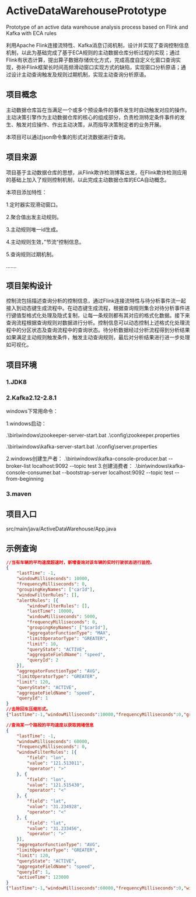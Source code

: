 # ActiveDataWarehousePrototype
Prototype of an active data warehouse analysis process based on Flink and Kafka with ECA rules

利用Apache Flink连接流特性、Kafka消息订阅机制，设计并实现了查询控制信息机制，以此为基础完成了基于ECA规则的主动数据仓库分析过程的实现；通过Flink有状态计算，提出算子数据存储优化方式，完成高度自定义化窗口查询实现，弥补Flink框架长时间高频滑动窗口实现方式的缺陷，实现窗口分析原语；通过设计主动查询触发及规则过期机制，实现主动查询分析原语。

## 项目概念

主动数据仓库旨在当满足一个或多个预设条件的事件发生时自动触发对应的操作。主动决策引擎作为主动数据仓库的核心的组成部分，负责检测特定条件事件的发生、触发对应操作、作出主动决策，从而指导决策制定者的业务开展。

本项目可以通过json命令集的形式对流数据进行查询。

## 项目来源

项目基于主动数据仓库的思想，从Flink欺诈检测博客出发，在Flink欺诈检测应用的基础上加入了规则控制机制，以此完成主动数据仓库的ECA自动概念。

[Advanced Flink Application Patterns Vol.1: Case Study of a Fraud Detection System]: https://flink.apache.org/news/2020/01/15/demo-fraud-detection.html

本项目添加特性：

1.定时器实现滑动窗口。

2.聚合值出发主动规则。

3.主动规则唯一id生成。

4.主动规则生效，”节流“控制信息。

5.查询规则过期机制。

.......

## 项目架构设计



控制流包括描述查询分析的控制信息，通过Flink连接流特性与待分析事件流一起接入到动态键生成流程中。在动态键生成流程，根据查询规则集合对待分析事件进行键值型格式化处理及隐式复制，让每一条规则都有其对应的格式化数据。接下来查询流程根据查询规则对数据进行分析。控制信息可以动态控制上述格式化处理流程中的分区状态及查询流程中的查询状态。待分析数据经过分析流程得到分析结果如果满足主动规则触发条件，触发主动查询规则，最后对分析结果进行进一步处理如可视化。



## 项目环境

### 1.JDK8

### 2.Kafka2.12-2.8.1

windows下常用命令：

1.windows启动：

.\bin\windows\zookeeper-server-start.bat .\config\zookeeper.properties

.\bin\windows\kafka-server-start.bat .\config\server.properties

2.windows创建生产者：
.\bin\windows\kafka-console-producer.bat --broker-list localhost:9092 --topic test
3.创建消费者：
.\bin\windows\kafka-console-consumer.bat --bootstrap-server localhost:9092 --topic test --from-beginning

### 3.maven

## 项目入口

src/main/java/ActiveDataWarehouse/App.java

## 示例查询

```json
//当有车辆的平均速度超速时，新增查询对该车辆的实时行驶状态进行监控。
{
	"lastTime": -1,
	"windowMilliseconds": 10000,
	"frequencyMilliseconds": 0,
	"groupingKeyNames": ["carId"],
	"windowFilterRules": [],
	"alertRules": [{
		"windowFilterRules": [],
		"lastTime": 10000,
		"windowMilliseconds": 5000,
		"frequencyMilliseconds": 0,
		"groupingKeyNames": ["$carId"],
		"aggregatorFunctionType": "MAX",
		"limitOperatorType": "GREATER",
		"limit": 10,
		"queryState": "ACTIVE",
		"aggregateFieldName": "speed",
		"queryId": 2
	}],
	"aggregatorFunctionType": "AVG",
	"limitOperatorType": "GREATER",
	"limit": 120,
	"queryState": "ACTIVE",
	"aggregateFieldName": "speed",
	"queryId": 1
}
//去除回车压缩形式。
{"lastTime":-1,"windowMilliseconds":10000,"frequencyMilliseconds":0,"groupingKeyNames":["carId"],"windowFilterRules":[],"alertRules":[{"windowFilterRules":[],"lastTime":10000,"windowMilliseconds":5000,"frequencyMilliseconds":0,"groupingKeyNames":["$carId"],"aggregatorFunctionType":"MAX","limitOperatorType":"GREATER","limit":10,"queryState":"ACTIVE","aggregateFieldName":"speed","queryId":2}],"aggregatorFunctionType":"AVG","limitOperatorType":"GREATER","limit":120,"queryState":"ACTIVE","aggregateFieldName":"speed","queryId":1}

//查询某一个路段的平均速度以获取拥堵信息
{
	"lastTime": -1,
	"windowMilliseconds": 60000,
	"frequencyMilliseconds": 0,
	"windowFilterRules": [{
		"field": "lon",
		"value": "121.513011",
		"operator": ">"
	}, {
		"field": "lon",
		"value": "121.515430",
		"operator": "<"
	}, {
		"field": "lat",
		"value": "31.234928",
		"operator": "<"
	}, {
		"field": "lat",
		"value": "31.233456",
		"operator": ">"
	}],
	"aggregatorFunctionType": "AVG",
	"limitOperatorType": "GREATER",
	"limit": 120,
	"queryState": "ACTIVE",
	"aggregateFieldName": "speed",
	"queryId": 1,
	"activeTime": 123000
}
{"lastTime":-1,"windowMilliseconds":60000,"frequencyMilliseconds":0,"windowFilterRules":[{"field":"lon","value":"121.513011","operator":">"},{"field":"lon","value":"121.515430","operator":"<"},{"field":"lat","value":"31.234928","operator":"<"},{"field":"lat","value":"31.233456","operator":">"}],"aggregatorFunctionType":"AVG","limitOperatorType":"GREATER","limit":120,"queryState":"ACTIVE","aggregateFieldName":"speed","queryId":1,"activeTime":123000}
```

